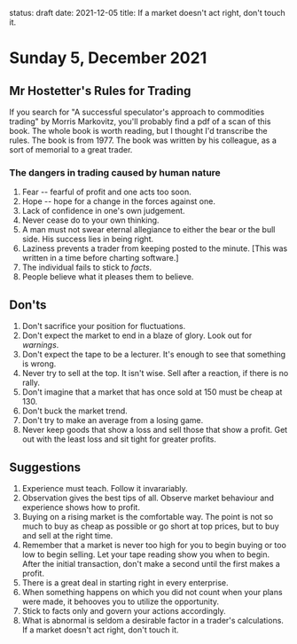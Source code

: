 status: draft
date: 2021-12-05
title: If a market doesn't act right, don't touch it.

# Sunday  5, December 2021

## Mr Hostetter's Rules for Trading

If you search for "A successful speculator's approach to commodities trading" by Morris Markovitz, you'll probably find a pdf of a scan of this book. The whole book is worth reading, but I thought I'd transcribe the rules.
The book is from 1977. The book was written by his colleague, as a sort of memorial to a great trader. 

### The dangers in trading caused by human nature

1. Fear -- fearful of profit and one acts too soon.
1. Hope -- hope for a change in the forces against one.
1. Lack of confidence in one's own judgement.
1. Never cease do to your own thinking.
1. A man must not swear eternal allegiance to either the bear or the bull side. His success lies in being right.
1. Laziness prevents a trader from keeping posted to the minute. [This was written in a time before charting software.]
1. The individual fails to stick to _facts_.
1. People believe what it pleases them to believe.

## Don'ts

1. Don't sacrifice your position for fluctuations.
1. Don't expect the market to end in a blaze of glory. Look out for _warnings_.
1. Don't expect the tape to be a lecturer. It's enough to see that something is wrong.
1. Never try to sell at the top. It isn't wise. Sell after a reaction, if there is no rally.
1. Don't imagine that a market that has once sold at 150 must be cheap at 130.
1. Don't buck the market trend.
1. Don't try to make an average from a losing game.
1. Never keep goods that show a loss and sell those that show a profit. Get out with the least loss and sit tight for greater profits.

## Suggestions

1. Experience must teach. Follow it invarariably.
1. Observation gives the best tips of all. Observe market behaviour and experience shows how to profit.
1. Buying on a rising market is the comfortable way. The point is not so much to buy as cheap as possible or go short at top prices, but to buy and sell at the right time.
1. Remember that a market is never too high for you to begin buying or too low to begin selling. Let your tape reading show you when to begin. After the initial transaction, don't make a second until the first makes a profit.
1. There is a great deal in starting right in every enterprise.
1. When something happens on which you did not count when your plans were made, it behooves you to utilize the opportunity.
1. Stick to facts only and govern your actions accordingly.
1. What is abnormal is seldom a desirable factor in a trader's calculations. If a market doesn't act right, don't touch it.
